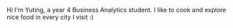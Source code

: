 Hi I'm Yuting, a year 4 Business Analytics student. I like to cook and explore nice food in every city I visit :)